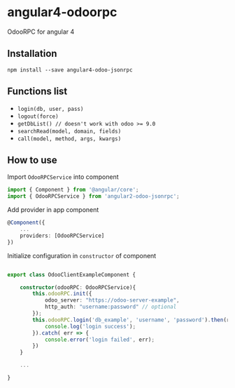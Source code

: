 # angular4-odoorpc
OdooRPC for angular 4


## Installation

`npm install --save angular4-odoo-jsonrpc`

## Functions list

- `login(db, user, pass)`
- `logout(force)`
- `getDbList() // doesn't work with odoo >= 9.0`
- `searchRead(model, domain, fields)`
- `call(model, method, args, kwargs)`


## How to use

Import `OdooRPCService` into component

```typescript
import { Component } from '@angular/core';
import { OdooRPCService } from 'angular2-odoo-jsonrpc';
```

Add provider in app component

```typescript
@Component({
    ...
    providers: [OdooRPCService]
})
```

Initialize configuration in `constructor` of component

```typescript

export class OdooClientExampleComponent {

    constructor(odooRPC: OdooRPCService){
        this.odooRPC.init({
            odoo_server: "https://odoo-server-example",
            http_auth: "username:password" // optional
        });
        this.odooRPC.login('db_example', 'username', 'password').then(res => {
            console.log('login success');
        }).catch( err => {
            console.error('login failed', err);
        })
    }

    ...

}

```
